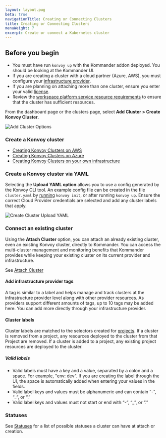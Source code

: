 ```yaml
---
layout: layout.pug
beta: true
navigationTitle: Creating or Connecting Clusters
title: Creating or Connecting Clusters
menuWeight: 7
excerpt: Create or connect a Kubernetes cluster
---
```


## Before you begin

- You must have run `konvoy up` with the Kommander addon deployed. You should be looking at the Kommander UI.
- If you are creating a cluster with a cloud partner (Azure, AWS), you must configure your [infrastructure provider][infra_provider].
- If you are planning on attaching more than one cluster, ensure you enter your valid [license][licensing].
- Review the [workspace platform service resource requirements][platform_service_req] to ensure that the cluster has sufficient resources.

From the dashboard page or the clusters page, select **Add Cluster > Create Konvoy Cluster**.

![Add Cluster Options](/dkp/kommander/1.4/img/add-cluster.png)

### Create a Konvoy cluster

- [Creating Konvoy Clusters on AWS][konvoy_aws]
- [Creating Konvoy Clusters on Azure][konvoy_azure]
- [Creating Konvoy Clusters on your own infrastructure][konvoy_onprem]

### Create a Konvoy cluster via YAML

Selecting the **Upload YAML option** allows you to use a config generated by the Konvoy CLI tool. An example config file can be created in the file `cluster.yaml` by [running][konvoy_init] `konvoy init`, or after running `konvoy up`. Ensure the correct Cloud Provider credentials are selected and add any cluster labels that apply.

![Create Cluster Upload YAML](/dkp/kommander/1.4/img/create-cluster-yaml.png)

### Connect an existing cluster

Using the **Attach Cluster** option, you can attach an already existing cluster, even an existing Konvoy cluster, directly to Kommander. You can access the multi-cluster management and monitoring benefits that Kommander provides while keeping your existing cluster on its current provider and infrastructure.

See [Attach Cluster][attach_cluster]

#### Add infrastructure provider tags

A tag is similar to a label and helps manage and track clusters at the infrastructure provider level along with other provider resources. As providers support different amounts of tags, up to 10 tags may be added here. You can add more directly through your infrastructure provider.

#### Cluster labels

Cluster labels are matched to the selectors created for [projects][projects]. If a cluster is removed from a project, any resources deployed to the cluster from that Project are removed. If a cluster is added to a project, any existing project resources are deployed to the cluster.

##### Valid labels

- Valid labels must have a key and a value, separated by a colon and a space. For example, "env: dev". If you are creating the label through the UI, the space is automatically added when entering your values in the fields.
- Valid label keys and values must be alphanumeric and can contain “-”, “\_”, or “.”
- Valid label keys and values must not start or end with “-”, “\_”, or “.”

### Statuses

See [Statuses](/dkp/kommander/1.4/clusters/#statuses) for a list of possible statuses a cluster can have at attach or creation.

[infra_provider]: /dkp/kommander/1.4/operations/infrastructure-providers/
[licensing]: /dkp/kommander/1.4/licensing/
[platform_service_req]: /dkp/kommander/1.4/workspaces/platform-service-requirements/
[konvoy_aws]: /dkp/kommander/1.4/clusters/creating-konvoy-cluster-aws/
[konvoy_azure]: /dkp/kommander/1.4/clusters/creating-konvoy-cluster-azure/
[konvoy_onprem]: /dkp/kommander/1.4/clusters/creating-konvoy-cluster-on-prem/
[konvoy_init]: /dkp/konvoy/latest/reference/command-line-interface/konvoy-init/
[attach_cluster]: /dkp/kommander/1.4/clusters/attach-cluster/
[projects]: /dkp/kommander/1.4/projects/

